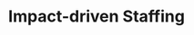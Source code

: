 ---
title: "Impact-driven Staffing"
layout: post
lang: en
lang-ref: 203-impact-staffing
section: 2
category: 
  - hiring
hero:
  image:
    src: 2.3-tx-heading.jpg
    alt: A photo of a Newton's pendulum.
blocks:
  - type: title
    label: The Problem
  - The Government of Canada’s HR system currently operates on a classification-based staffing model. The logic of this model is that departments have mandates, and they establish a hierarchy to support outcomes related to this mandate. Jobs are classified and fixed into the hierarchy with generic work descriptions (or in rare cases, specialized work descriptions). Managers fill “boxes” or vacant positions in the organizational chart of their unit, using the classification of the position and its work description to identify the experience required. 
  - This standard GC approach is optimized for a workforce that is predominantly indeterminate. It’s not optimized to serve the recruitment of talent for project-based positions where specific skill sets are required and the intended outcome of the position is time-limited. 
  - At the time Talent Cloud first launched its live platform in 2018, impact statements and the inclusion of key tasks were rarely included in GC job advertisements - both of which appeal to applicants on the hunt for a new position. (Although in 2019 and 2020, we started to notice a few job advertisements on the GC Jobs site including this information.) Our early workshop findings indicated that the inclusion of impact statements and key tasks in a job advertisement would be a benefit in attracting high-performing talent, but how would managers be trained to develop a completely different type of job advertisement? And would HR advisors support the new direction?
  - type: title
    label: The Hypotheses
  - type: list
    style: unordered
    items:
      - The inclusion of an impact statement and key tasks in a job advertisement would help attract high-performing talent.
      - Managers were used to crafting job advertisements in a particular way. In order to get them to successfully craft a new type of job advertisement, a new type of workflow for crafting that advertisement would need to be developed.
      - In order for managers to adopt the new behaviour pattern, the tools would need to present both a logical flow and be easy to work with.
      - The methodology the Government of Canada was using to promote Results and Delivery could be used to help design the new logic flow for optimized job advertisements.
  - type: title
    label: The Experiment
  - "Talent Cloud explored the idea that the same logic model supporting departmental structures could be used, in microcosm, to help managers identify the impact individual applicants would have on Canadians. At a grand scale, departments have a mandate, and from this mandate flows intended outcomes. The hierarchy and job classification structure is then organized around delivering these outcomes. <strong style=\"letter-spacing: -1px;\" data-h2-font-weight=\"b(800)\" data-h2-font-color=\"b(purple)\">To design a recruitment engine optimized for project-based work, Talent Cloud used the same cascade logic model seen in the broader Government of Canada structure, but we shrank it to focus exclusively on the local context of the job being advertised.</strong>"
  - type: pullquote
    title: Connecting Staffing to Results and Delivery
    content: One of the project’s best “ahah!” moments came from the exercise to refocus hiring around intended impact. In one of the workshops, a manager said she couldn’t actually articulate the impact of the hire she had planned - filling a standard vacancy she had never questioned needed filling. She said she was going to go back to her management team for a discussion about rethinking their upcoming staffing needs, with a new focus on aligning the hiring plan with results and delivery.
  - To understand how managers and applicants would engage with the proposed model, Talent Cloud held a series of workshops in the summer and fall of 2017 where managers went through a paper exercise for both imagined and real job processes they had planned to test a new model for crafting job advertisements.
  - Managers were first asked to identify the intended impact on Canadians from the hire they intended to make. We then walked them through an exercise to articulate and prioritize what key tasks would be required to deliver this impact. Once the key tasks were identified, we asked them to articulate what skills would be required for an employee to succeed in delivering each key task. These skills were then summarized and prioritized, and formed the basis of a new way to arrive at the essential and asset criteria for a GC job advertisement.
  - In the workshops, we tested to see whether managers could complete the task with minimal instructions, and we tested to see if what they produced made sense to HR advisors. 
  - Following the successful workshop testing of the new logic flow, our team created an MS word document which was used by managers to craft job advertisements for live job processes advertised on the platform in the fall and winter of 2018. Refinements were made, and the new process was programmed and became part of the Job Advertisement Builder Tool on the Manager Portal (see the write-up on this in Section 4 of the report.) Managers were interviewed about their impressions of the logic flow and the tools, and reported favourable impressions of the approach.
  - Talent Cloud also tested the flow of the job advertisement with applicants, interviewing people about their impressions of the usefulness and flow of information provided.
  - type: title
    label: Platform Interventions
  - "Check out the designs in the Job Advertisement Builder Tool in Research Section 4: Reducing Time to Staff to learn more about how the Impact - Key Tasks - Skills flow looked on the platform."
  - type: title
    label: The Results
  - "<strong style=\"letter-spacing: -1px;\" data-h2-font-weight=\"b(800)\" data-h2-font-color=\"b(purple)\">This component of the Talent Cloud project was an enormous success from a change management perspective.</strong> Managers reported that they found the new approach easy to use. This redesign of the job advertisement allowed managers to craft a high quality job advertisement in 1-2 hours. Notably, this was true for both seasoned managers who had learned the standard GC approach for drafting job advertisements, and new managers who had never staffed in government. This showed that not only could the new logic flow be used to change the approach of seasoned managers, it could also be adopted easily by new users."
  - In addition to being fast and easy for managers to complete, the new process met the approval of HR advisors. Talent Cloud job posters were routinely approved with very little intervention by HR advisors. 
  - Applicants reported that the inclusion of impact statements and key tasks positively influenced their decision to apply when they felt they were a strong fit for the position.
  - type: title
    label: Insights
  - One of the most interesting findings related to this platform intervention was the way in which managers were able to dramatically change their behaviours, easily adapting to a new workflow for producing a job advertisement.
  - Talent Cloud crafted this new process flow to better optimize job advertisements for project-based work, but there’s no reason that it couldn’t also be used for any job advertisement in the Government of Canada. While Talent Cloud’s platform automates nudges related to optimizing the number of key tasks and skills on a job advertisement, there’s no reason these lessons learned couldn’t be manually adapted by any manager on any platform looking to craft a new type of job advertisement. (That said, to promote a consistent change in manager behaviours and job advertisement content, Talent Cloud found that standardized and automated platform solutions were an important component in delivering results.)
---